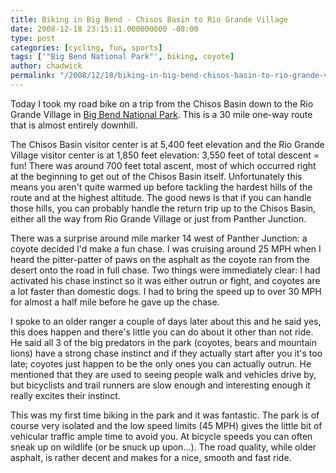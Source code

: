 ```yaml
---
title: Biking in Big Bend - Chisos Basin to Rio Grande Village
date: 2008-12-18 23:15:11.000000000 -08:00
type: post
categories: [cycling, fun, sports]
tags: ['"Big Bend National Park"', biking, coyote]
author: chadwick
permalink: "/2008/12/18/biking-in-big-bend-chisos-basin-to-rio-grande-village/"
---
```


Today I took my road bike on a trip from the Chisos Basin down to the Rio
Grande Village in [Big Bend National Park](http://www.nps.gov/bibe/). This is
a 30 mile one-way route that is almost entirely downhill.

The Chisos Basin visitor center is at 5,400 feet elevation and the Rio Grande
Village visitor center is at 1,850 feet elevation: 3,550 feet of total descent
= fun! There was around 700 feet total ascent, most of which occurred right at
the beginning to get out of the Chisos Basin itself. Unfortunately this means
you aren't quite warmed up before tackling the hardest hills of the route and
at the highest altitude. The good news is that if you can handle those hills,
you can probably handle the return trip up to the Chisos Basin, either all the
way from Rio Grande Village or just from Panther Junction.

There was a surprise around mile marker 14 west of Panther Junction: a coyote
decided I'd make a fun chase. I was cruising around 25 MPH when I heard the
pitter-patter of paws on the asphalt as the coyote ran from the desert onto
the road in full chase. Two things were immediately clear: I had activated his
chase instinct so it was either outrun or fight, and coyotes are a lot faster
than domestic dogs. I had to bring the speed up to over 30 MPH for almost a
half mile before he gave up the chase.

I spoke to an older ranger a couple of days later about this and he said yes,
this does happen and there's little you can do about it other than not ride.
He said all 3 of the big predators in the park (coyotes, bears and mountain
lions) have a strong chase instinct and if they actually start after you it's
too late; coyotes just happen to be the only ones you can actually outrun. He
mentioned that they are used to seeing people walk and vehicles drive by, but
bicyclists and trail runners are slow enough and interesting enough it really
excites their instinct.

This was my first time biking in the park and it was fantastic. The park is of
course very isolated and the low speed limits (45 MPH) gives the little bit of
vehicular traffic ample time to avoid you. At bicycle speeds you can often
sneak up on wildlife (or be snuck up upon...). The road quality, while older
asphalt, is rather decent and makes for a nice, smooth and fast ride.

